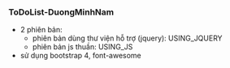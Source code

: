 ### ToDoList-DuongMinhNam
- 2 phiên bản:
  <ul> 
    <li>phiên bản dùng thư viện hỗ  trợ (jquery): USING_JQUERY 
    <li> phiên bản js thuần: USING_JS
  </ul>
- sử dụng bootstrap 4, font-awesome

